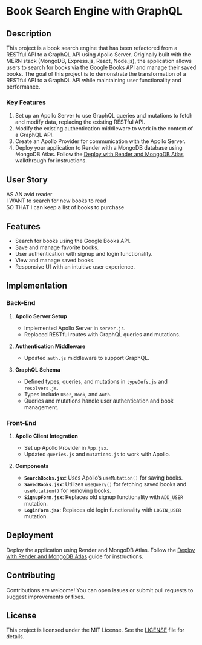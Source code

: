 # Book Search Engine with GraphQL

## Description

This project is a book search engine that has been refactored from a RESTful API to a GraphQL API using Apollo Server. Originally built with the MERN stack (MongoDB, Express.js, React, Node.js), the application allows users to search for books via the Google Books API and manage their saved books. The goal of this project is to demonstrate the transformation of a RESTful API to a GraphQL API while maintaining user functionality and performance.

### Key Features

1. Set up an Apollo Server to use GraphQL queries and mutations to fetch and modify data, replacing the existing RESTful API.
2. Modify the existing authentication middleware to work in the context of a GraphQL API.
3. Create an Apollo Provider for communication with the Apollo Server.
4. Deploy your application to Render with a MongoDB database using MongoDB Atlas. Follow the [Deploy with Render and MongoDB Atlas](https://coding-boot-camp.github.io/full-stack/mongodb/deploy-with-render-and-mongodb-atlas) walkthrough for instructions.

## User Story

AS AN avid reader  
I WANT to search for new books to read  
SO THAT I can keep a list of books to purchase

## Features

- Search for books using the Google Books API.
- Save and manage favorite books.
- User authentication with signup and login functionality.
- View and manage saved books.
- Responsive UI with an intuitive user experience.

## Implementation

### Back-End

1. **Apollo Server Setup**
   - Implemented Apollo Server in `server.js`.
   - Replaced RESTful routes with GraphQL queries and mutations.

2. **Authentication Middleware**
   - Updated `auth.js` middleware to support GraphQL.

3. **GraphQL Schema**
   - Defined types, queries, and mutations in `typeDefs.js` and `resolvers.js`.
   - Types include `User`, `Book`, and `Auth`.
   - Queries and mutations handle user authentication and book management.

### Front-End

1. **Apollo Client Integration**
   - Set up Apollo Provider in `App.jsx`.
   - Updated `queries.js` and `mutations.js` to work with Apollo.

2. **Components**
   - **`SearchBooks.jsx`**: Uses Apollo’s `useMutation()` for saving books.
   - **`SavedBooks.jsx`**: Utilizes `useQuery()` for fetching saved books and `useMutation()` for removing books.
   - **`SignupForm.jsx`**: Replaces old signup functionality with `ADD_USER` mutation.
   - **`LoginForm.jsx`**: Replaces old login functionality with `LOGIN_USER` mutation.

## Deployment

Deploy the application using Render and MongoDB Atlas. Follow the [Deploy with Render and MongoDB Atlas](https://coding-boot-camp.github.io/full-stack/mongodb/deploy-with-render-and-mongodb-atlas) guide for instructions.

## Contributing

Contributions are welcome! You can open issues or submit pull requests to suggest improvements or fixes.

## License

This project is licensed under the MIT License. See the [LICENSE](./LICENSE) file for details.